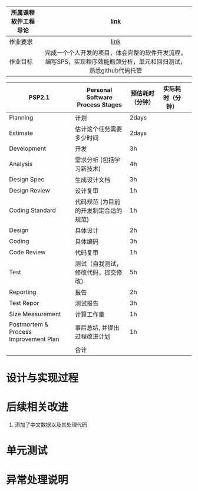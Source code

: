 | 所属课程软件工程导论 |        [link](https://edu.cnblogs.com/campus/gdgy/CSGrade21-12)         |
|------------|:-----------------------------------------------------------------------:|
| 作业要求       | [link](https://edu.cnblogs.com/campus/gdgy/CSGrade21-12/homework/13014) |
| 作业目标       |      完成一个个人开发的项目，体会完整的软件开发流程，编写SPS，实现程序效能瓶颈分析，单元和回归测试，熟悉github代码托管      |



| PSP2.1 | Personal Software Process Stages | 预估耗时（分钟） | 实际耗时（分钟） ||
|---|---|---|-------|---|
|Planning| 计划| 2days    |       |
|Estimate|估计这个任务需要多少时间| 2days    |       |
|Development|开发| 3h       |       |
|Analysis|需求分析 (包括学习新技术)| 4h       |       |
|Design Spec|生成设计文档| 3h       |       |
|Design Review|设计复审| 1h       |       |
|Coding Standard|代码规范 (为目前的开发制定合适的规范)| 1h       |       |
|Design|具体设计| 2h       |       |
|Coding|具体编码| 3h       |       |
|Code Review|代码复审| 1h       |       |
|Test|测试（自我测试，修改代码，提交修改）| 5h       |       |
|Reporting|报告| 2h       |       |
|Test Repor|测试报告| 3h       |       |
|Size Measurement|计算工作量| 1h       |       |
|Postmortem & Process Improvement Plan|事后总结, 并提出过程改进计划| 1h       |       |
||合计|          |       |


# 设计与实现过程

# 后续相关改进
1. 添加了中文数据以及其处理代码

# 单元测试

# 异常处理说明

 

 

